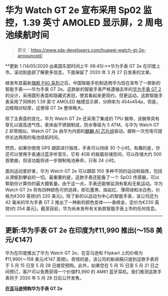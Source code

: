 # 华为 Watch GT 2e 宣布采用 Sp02 监控，1.39 英寸 AMOLED 显示屏，2 周电池续航时间

> 原文：<https://www.xda-developers.com/huawei-watch-gt-2e-announced/>

**更新 1 (14/05/2020 @美国东部时间上午 08:45):**华为手表 GT 2e 在印度上市。滚动到底部了解更多信息。下面保留了 2020 年 3 月 27 日发表的文章。

继发布其最新[旗舰 P40 系列](https://www.xda-developers.com/huawei-p40-pro-specifications-features-pricing-availability/)之后，中国智能手机制造商华为现在宣布了一款新的智能手表——华为手表 GT 2e。这款新的智能手表严格遵循去年的[华为手表 GT 2](https://www.xda-developers.com/huawei-watch-gt-2-kirin-a1-chip-india/) 的设计，采用圆形表盘和隐藏式表冠，使其看起来更简约，但更运动。这款智能手表采用了同样的 1.39 英寸 AMOLED 触摸显示屏，分辨率为 454x454p，但是，边框相对较厚，这使得 GT 2e 整体略大。

除了主表盘的变化，华为 Watch GT 2e 还采用了集成的 TPU 腕带，该腕带具有穿孔以提高透气性。表体由不锈钢制成，防水等级为 5 ATM。与华为 Watch GT 2 非常相似，Watch GT 2e 由华为内部的[麒麟 A1 芯片组](https://www.xda-developers.com/huawei-kirin-a1-watch-gt-2-dedicated-chipset-wearables-india/)驱动，据称一次充电可提供长达两周的电池续航时间。

然而，如果你使用 GPS 跟踪进行锻炼，手表可以持续 30 个小时。有趣的是，你还可以使用手表通过蓝牙听音乐，它有 4GB 的板载存储空间，可以存储大约 500 首歌曲，但该功能将进一步限制电池寿命，只有 24 小时。

面向运动爱好者，华为 Watch GT 2e 可以跟踪 100 多种不同的运动和锻炼，包括从滑板到攀岩的一切。最重要的是，这款手表还配备了一个 SpO2 传感器，可以帮助你计算你的最大摄氧量。由于这一点，手表还能够监测有氧和无氧运动。华为 Watch GT 2e 将有四种颜色可供选择，即石墨黑、熔岩红、薄荷绿和冰白色，价格为€200 英镑(约 220 美元)。除了新的以运动为中心的智能手表，该公司还为 42 毫米的华为手表 GT 2 推出了一种新的颜色变体——香槟金，定价为€230 英镑(约 254 美元)。截至目前，华为尚未发布有关新款智能手表上市的任何信息。

* * *

## 更新:华为手表 GT 2e 在印度为₹11,990 推出(～158 美元/€147)

华为在印度推出了华为 Watch GT 2e，在亚马逊和 Flipkart 上的价格为₹11,990(～158 美元/€147 英镑)。奇怪的是，该公司的新闻稿只提到这款手表将于 5 月 15 日至 5 月 28 日接受预购。此外，如果您在 5 月 15 日至 5 月 21 日之间预订，客户可以免费获得一个价值₹3,990 的 AM61 蓝牙耳机。我们推测这款手表将于 2020 年 5 月 28 日后公开发售。

**[在亚马逊](https://www.amazon.in/b/ref=sxts_spks_0_0_27a7e58c-aa7d-4c11-92e8-f1cd902544dc?node=21433272031&tag=xdaportalin-21)预购华为手表 GT 2e**